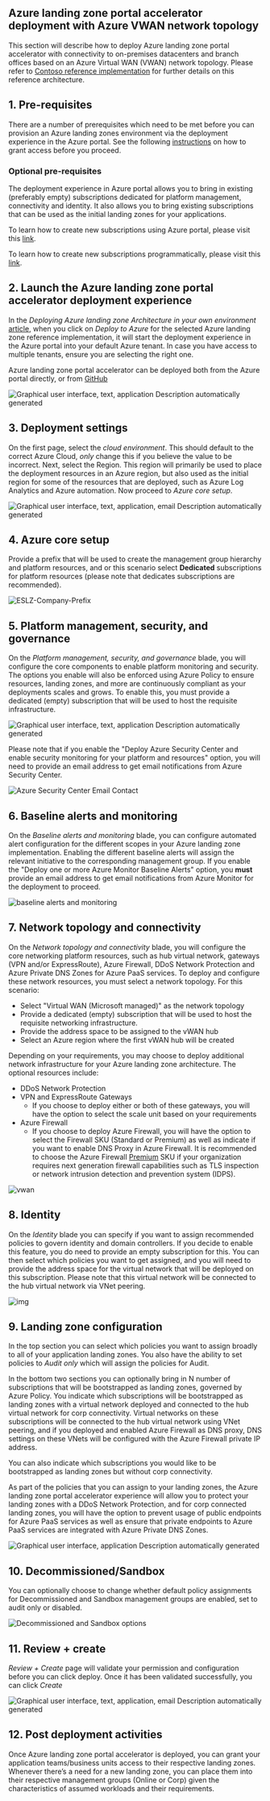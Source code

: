 ## Azure landing zone portal accelerator deployment with Azure VWAN network topology

This section will describe how to deploy Azure landing zone portal accelerator with connectivity to on-premises datacenters and branch offices based on an Azure Virtual WAN (VWAN) network topology. Please refer to [Contoso reference implementation](https://github.com/Azure/Enterprise-Scale/tree/main/docs/reference/contoso/Readme.md) for further details on this reference architecture.

## 1. Pre-requisites

There are a number of prerequisites which need to be met before you can provision an Azure landing zones environment via the deployment experience in the Azure portal. See the following [instructions](./Deploying-ALZ-Pre-requisites.md) on how to grant access before you proceed.

### Optional pre-requisites

The deployment experience in Azure portal allows you to bring in existing (preferably empty) subscriptions dedicated for platform management, connectivity and identity. It also allows you to bring existing subscriptions that can be used as the initial landing zones for your applications.

To learn how to create new subscriptions using Azure portal, please visit this [link](https://azure.microsoft.com/en-us/blog/create-enterprise-subscription-experience-in-azure-portal-public-preview/).

To learn how to create new subscriptions programmatically, please visit this [link](https://learn.microsoft.com/en-us/azure/cost-management-billing/manage/programmatically-create-subscription).

## 2. Launch the Azure landing zone portal accelerator deployment experience

In the *Deploying Azure landing zone Architecture in your own environment* [article](https://github.com/Azure/Enterprise-Scale#deploying-enterprise-scale-architecture-in-your-own-environment), when you click on *Deploy to Azure* for the selected Azure landing zone reference implementation, it will start the deployment experience in the Azure portal into your default Azure tenant. In case you have access to multiple tenants, ensure you are selecting the right one.

Azure landing zone portal accelerator can be deployed both from the Azure portal directly, or from [GitHub](https://github.com/Azure/Enterprise-Scale#deploying-enterprise-scale-architecture-in-your-own-environment)

![Graphical user interface, text, application  Description automatically generated](./media/clip_image004.jpg)

## 3. Deployment settings

On the first page, select the *cloud environment*. This should default to the correct Azure Cloud, *only* change this if you believe the value to be incorrect. Next, select the Region. This region will primarily be used to place the deployment resources in an Azure region, but also used as the initial region for some of the resources that are deployed, such as Azure Log Analytics and Azure automation. Now proceed to *Azure core setup*.

![Graphical user interface, text, application, email  Description automatically generated](./media/clip_image010.jpg)

## 4. Azure core setup

Provide a prefix that will be used to create the management group hierarchy and platform resources, and or this scenario select **Dedicated** subscriptions for platform resources (please note that dedicates subscriptions are recommended).

![ESLZ-Company-Prefix](./media/ESLZ-Company-Prefix.JPG)

## 5. Platform management, security, and governance

On the *Platform management, security, and governance* blade, you will configure the core components to enable platform monitoring and security. The options you enable will also be enforced using Azure Policy to ensure resources, landing zones, and more are continuously compliant as your deployments scales and grows. To enable this, you must provide a dedicated (empty) subscription that will be used to host the requisite infrastructure.

![Graphical user interface, text, application  Description automatically generated](./media/clip_image014.jpg)

Please note that if you enable the "Deploy Azure Security Center and enable security monitoring for your platform and resources" option, you will need to provide an email address to get email notifications from Azure Security Center.

![Azure Security Center Email Contact](./media/clip_image014asc.jpg)

## 6. Baseline alerts and monitoring

On the *Baseline alerts and monitoring* blade, you can configure automated alert configuration for the different scopes in your Azure landing zone implementation. Enabling the different baseline alerts will assign the relevant initiative to the corresponding management group. If you enable the "Deploy one or more Azure Monitor Baseline Alerts" option, you **must** provide an email address to get email notifications from Azure Monitor for the deployment to proceed.

![baseline alerts and monitoring](./media/alz-portal-baselinealerts.jpg)

## 7. Network topology and connectivity

On the *Network topology and connectivity* blade, you will configure the core networking platform resources, such as hub virtual network, gateways (VPN and/or ExpressRoute), Azure Firewall, DDoS Network Protection and Azure Private DNS Zones for Azure PaaS services. To deploy and configure these network resources, you must select a network topology. For this scenario:

* Select "Virtual WAN (Microsoft managed)" as the network topology
* Provide a dedicated (empty) subscription that will be used to host the requisite networking infrastructure.
* Provide the address space to be assigned to the vWAN hub
* Select an Azure region where the first vWAN hub will be created

Depending on your requirements, you may choose to deploy additional network infrastructure for your Azure landing zone architecture. The optional resources include:

* DDoS Network Protection
* VPN and ExpressRoute Gateways
  * If you choose to deploy either or both of these gateways, you will have the option to select the scale unit based on your requirements
* Azure Firewall
  * If you choose to deploy Azure Firewall, you will have the option to select the Firewall SKU (Standard or Premium) as well as indicate if you want to enable DNS Proxy in Azure Firewall. It is recommended to choose the Azure Firewall [Premium](https://learn.microsoft.com/azure/firewall/premium-features) SKU if your organization requires next generation firewall capabilities such as TLS inspection or network intrusion detection and prevention system (IDPS).

![vwan](./media/clip_image078.jpg)

## 8. Identity

On the *Identity* blade you can specify if you want to assign recommended policies to govern identity and domain controllers. If you decide to enable this feature, you do need to provide an empty subscription for this. You can then select which policies you want to get assigned, and you will need to provide the address space for the virtual network that will be deployed on this subscription. Please note that this virtual network will be connected to the hub virtual network via VNet peering.

 ![img](./media/clip_image036c.png)

## 9. Landing zone configuration

In the top section you can select which policies you want to assign broadly to all of your application landing zones. You also have the ability to set policies to *Audit only* which will assign the policies for Audit.

In the bottom two sections you can optionally bring in N number of subscriptions that will be bootstrapped as landing zones, governed by Azure Policy. You indicate which subscriptions will be bootstrapped as landing zones with a virtual network deployed and connected to the hub virtual network for corp connectivity. Virtual networks on these subscriptions will be connected to the hub virtual network using VNet peering, and if you deployed and enabled Azure Firewall as DNS proxy, DNS settings on these VNets will be configured with the Azure Firewall private IP address.

You can also indicate which subscriptions you would like to be bootstrapped as landing zones but without corp connectivity.

As part of the policies that you can assign to your landing zones, the Azure landing zone portal accelerator experience will allow you to protect your landing zones with a DDoS Network Protection, and for corp connected landing zones, you will have the option to prevent usage of public endpoints for Azure PaaS services as well as ensure that private endpoints to Azure PaaS services are integrated with Azure Private DNS Zones.

![Graphical user interface, application  Description automatically generated](./media/clip_image037.jpg)

## 10. Decommissioned/Sandbox

You can optionally choose to change whether default policy assignments for Decommissioned and Sandbox management groups are enabled, set to audit only or disabled.

![Decommissioned and Sandbox options](./media/alz-portal-decommsandbox.jpg)

## 11. Review + create

*Review + Create* page will validate your permission and configuration before you can click deploy. Once it has been validated successfully, you can click *Create*

![Graphical user interface, text, application, email  Description automatically generated](./media/clip_image039.jpg)

## 12. Post deployment activities

Once Azure landing zone portal accelerator is deployed, you can grant your application teams/business units access to their respective landing zones. Whenever there’s a need for a new landing zone, you can place them into their respective management groups (Online or Corp) given the characteristics of assumed workloads and their requirements.
